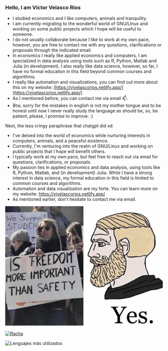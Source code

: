 ### Hello, I am Víctor Velasco Ríos

- I studied economics and I like computers, animals and tranquility.
- I am currently migrating to the wonderful world of GNU/LInux and working on some public projects which I hope will be useful to someone.
- I do not usually collaborate because I like to work at my own pace, however, you are free to contact me with any questions, clarifications or proposals through the indicated email.
- In economics I really like applied economics and computers, I am specialized in data analysis using tools such as R, Python, Matlab and Julia (in development). I also really like data science, however, so far, I have no formal education in this field beyond common courses and algorithms.
- I really like automation and visualizations, you can find out more about this on my website: [https://vjvelascorios.netlify.app/](https://vjvelascorios.netlify.app/)
- As I mentioned before, you can contact me via email 📫.
- Btw, sorry for the mistakes in english is not my mother tongue and to be honest until now I never really study the language as should be, so, be patient, please, I promise to improve. :)

Next, the less cringy paraphrase that chatgpt did xd:

- I've delved into the world of economics while nurturing interests in computers, animals, and a peaceful existence.
- Currently, I'm venturing into the realm of GNU/Linux and working on public projects that I hope will benefit others.
- I typically work at my own pace, but feel free to reach out via email for questions, clarifications, or proposals.
- My passion lies in applied economics and data analysis, using tools like R, Python, Matlab, and (in development) Julia. While I have a strong interest in data science, my formal education in this field is limited to common courses and algorithms.
- Automation and data visualization are my forte. You can learn more on my website: https://vjvelascorios.netlify.app/
- As mentioned earlier, don't hesitate to contact me via email.

![Random photo here](figures/yes.jpeg)

[![Racha](https://streak-stats.demolab.com?user=vjvelascorios&hide_border=true&border_radius=4&date_format=M%20j%5B%2C%20Y%5D)](https://git.io/streak-stats)

![Lenguajes más utilizados](https://github-readme-stats.vercel.app/api/top-langs/?username=vjvelascorios&theme=nord&hide_border=true&theme=react&layout=donut-vertical&hide=HTML)
